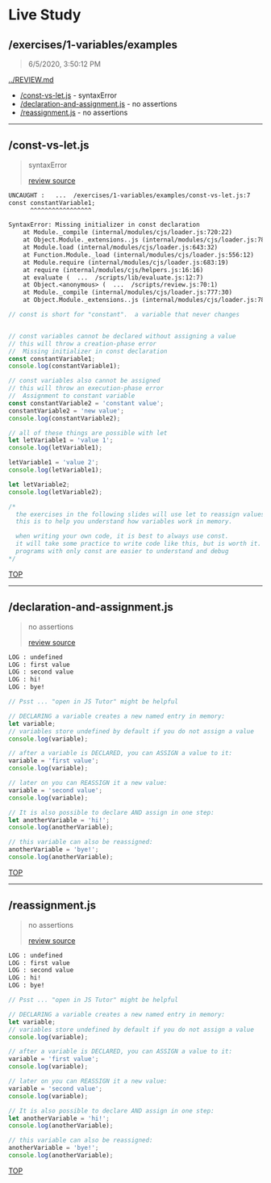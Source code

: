 # Live Study 

## /exercises/1-variables/examples

> 6/5/2020, 3:50:12 PM 

[../REVIEW.md](../REVIEW.md)

- [/const-vs-let.js](#const-vs-letjs) - syntaxError
- [/declaration-and-assignment.js](#declaration-and-assignmentjs) - no assertions
- [/reassignment.js](#reassignmentjs) - no assertions

---

## /const-vs-let.js

> syntaxError
>
> [review source](./const-vs-let.js)

```txt
UNCAUGHT :   ...  /exercises/1-variables/examples/const-vs-let.js:7
const constantVariable1;
      ^^^^^^^^^^^^^^^^^

SyntaxError: Missing initializer in const declaration
    at Module._compile (internal/modules/cjs/loader.js:720:22)
    at Object.Module._extensions..js (internal/modules/cjs/loader.js:788:10)
    at Module.load (internal/modules/cjs/loader.js:643:32)
    at Function.Module._load (internal/modules/cjs/loader.js:556:12)
    at Module.require (internal/modules/cjs/loader.js:683:19)
    at require (internal/modules/cjs/helpers.js:16:16)
    at evaluate (  ...  /scripts/lib/evaluate.js:12:7)
    at Object.<anonymous> (  ...  /scripts/review.js:70:1)
    at Module._compile (internal/modules/cjs/loader.js:777:30)
    at Object.Module._extensions..js (internal/modules/cjs/loader.js:788:10)
```

```js
// const is short for "constant".  a variable that never changes


// const variables cannot be declared without assigning a value
// this will throw a creation-phase error
//  Missing initializer in const declaration
const constantVariable1;
console.log(constantVariable1);

// const variables also cannot be assigned
// this will throw an execution-phase error
//  Assignment to constant variable
const constantVariable2 = 'constant value';
constantVariable2 = 'new value';
console.log(constantVariable2);

// all of these things are possible with let
let letVariable1 = 'value 1';
console.log(letVariable1);

letVariable1 = 'value 2';
console.log(letVariable1);

let letVariable2;
console.log(letVariable2);

/*
  the exercises in the following slides will use let to reassign values
  this is to help you understand how variables work in memory.

  when writing your own code, it is best to always use const.
  it will take some practice to write code like this, but is worth it.
  programs with only const are easier to understand and debug
*/

```

[TOP](#live-study)

---

## /declaration-and-assignment.js

> no assertions
>
> [review source](./declaration-and-assignment.js)

```txt
LOG : undefined
LOG : first value
LOG : second value
LOG : hi!
LOG : bye!
```

```js
// Psst ... "open in JS Tutor" might be helpful

// DECLARING a variable creates a new named entry in memory:
let variable;
// variables store undefined by default if you do not assign a value
console.log(variable);

// after a variable is DECLARED, you can ASSIGN a value to it:
variable = 'first value';
console.log(variable);

// later on you can REASSIGN it a new value:
variable = 'second value';
console.log(variable);

// It is also possible to declare AND assign in one step:
let anotherVariable = 'hi!';
console.log(anotherVariable);

// this variable can also be reassigned:
anotherVariable = 'bye!';
console.log(anotherVariable);

```

[TOP](#live-study)

---

## /reassignment.js

> no assertions
>
> [review source](./reassignment.js)

```txt
LOG : undefined
LOG : first value
LOG : second value
LOG : hi!
LOG : bye!
```

```js
// Psst ... "open in JS Tutor" might be helpful

// DECLARING a variable creates a new named entry in memory:
let variable;
// variables store undefined by default if you do not assign a value
console.log(variable);

// after a variable is DECLARED, you can ASSIGN a value to it:
variable = 'first value';
console.log(variable);

// later on you can REASSIGN it a new value:
variable = 'second value';
console.log(variable);

// It is also possible to declare AND assign in one step:
let anotherVariable = 'hi!';
console.log(anotherVariable);

// this variable can also be reassigned:
anotherVariable = 'bye!';
console.log(anotherVariable);

```

[TOP](#live-study)

